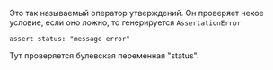 Это так называемый оператор утверждений. Он проверяет некое условие, если оно ложно, то генерируется <code>AssertationError</code>

<code>assert status: "message error"</code>

Тут проверяется булевская переменная "status". 
